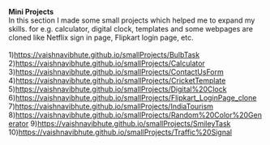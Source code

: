 <b>Mini Projects</b><br>
In this section I made some small projects which helped me to expand my skills. for e.g. calculator, digital clock, templates and some webpages are cloned like Netflix sign in page, Flipkart login page, etc.
<br> <br>
1)https://vaishnavibhute.github.io/smallProjects/BulbTask
2)https://vaishnavibhute.github.io/smallProjects/Calculator
3)https://vaishnavibhute.github.io/smallProjects/ContactUsForm
4)https://vaishnavibhute.github.io/smallProjects/CricketTemplate
5)https://vaishnavibhute.github.io/smallProjects/Digital%20Clock
6)https://vaishnavibhute.github.io/smallProjects/Flipkart_LoginPage_clone
7)https://vaishnavibhute.github.io/smallProjects/IndiaTourism
8)https://vaishnavibhute.github.io/smallProjects/Random%20Color%20Generator
9)https://vaishnavibhute.github.io/smallProjects/SmileyTask
10)https://vaishnavibhute.github.io/smallProjects/Traffic%20Signal
